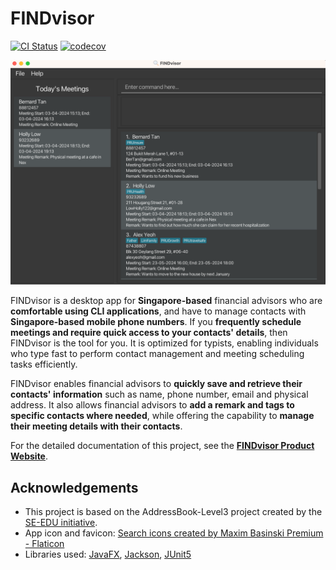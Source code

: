 # FINDvisor
[![CI Status](https://github.com/AY2324S2-CS2103-F15-1/tp/workflows/Java%20CI/badge.svg)](https://github.com/AY2324S2-CS2103-F15-1/tp/actions)
[![codecov](https://codecov.io/gh/AY2324S2-CS2103-F15-1/tp/graph/badge.svg?token=vAQ9m3CKxP)](https://codecov.io/gh/AY2324S2-CS2103-F15-1/tp)

![Ui](docs/images/Ui.png)

FINDvisor is a desktop app for **Singapore-based** financial advisors who are **comfortable using CLI applications**, and have to manage contacts with **Singapore-based mobile phone numbers**. If you **frequently schedule meetings and require quick access to your contacts' details**, then FINDvisor is the tool for you. It is optimized for typists, enabling individuals who type fast to perform contact management and meeting scheduling tasks efficiently.

FINDvisor enables financial advisors to **quickly save and retrieve their contacts' information** such as name, phone number, email and physical address. It also allows financial advisors to **add a remark and tags to specific contacts where needed**, while offering the capability to **manage their meeting details with their contacts**.

For the detailed documentation of this project, see the **[FINDvisor Product Website](https://ay2324s2-cs2103-f15-1.github.io/tp/)**.

## Acknowledgements
* This project is based on the AddressBook-Level3 project created by the [SE-EDU initiative](https://se-education.org).
* App icon and favicon: <a href="https://www.flaticon.com/free-icons/search" title="search icons">Search icons created by Maxim Basinski Premium - Flaticon</a>
* Libraries used: [JavaFX](https://openjfx.io/), [Jackson](https://github.com/FasterXML/jackson), [JUnit5](https://github.com/junit-team/junit5)

